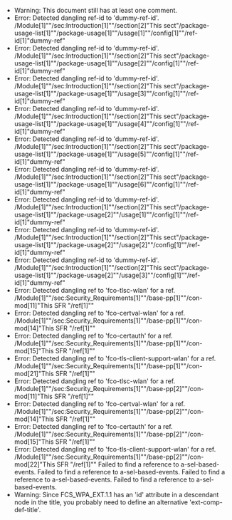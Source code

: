 * Warning: This document still has at least one comment.
* Error: Detected dangling ref-id to 'dummy-ref-id'.
	  /Module[1]""/sec:Introduction[1]""/section[2]"This sect"/package-usage-list[1]""/package-usage[1]""/usage[1]""/config[1]""/ref-id[1]"dummy-ref"
* Error: Detected dangling ref-id to 'dummy-ref-id'.
	  /Module[1]""/sec:Introduction[1]""/section[2]"This sect"/package-usage-list[1]""/package-usage[1]""/usage[2]""/config[1]""/ref-id[1]"dummy-ref"
* Error: Detected dangling ref-id to 'dummy-ref-id'.
	  /Module[1]""/sec:Introduction[1]""/section[2]"This sect"/package-usage-list[1]""/package-usage[1]""/usage[3]""/config[1]""/ref-id[1]"dummy-ref"
* Error: Detected dangling ref-id to 'dummy-ref-id'.
	  /Module[1]""/sec:Introduction[1]""/section[2]"This sect"/package-usage-list[1]""/package-usage[1]""/usage[4]""/config[1]""/ref-id[1]"dummy-ref"
* Error: Detected dangling ref-id to 'dummy-ref-id'.
	  /Module[1]""/sec:Introduction[1]""/section[2]"This sect"/package-usage-list[1]""/package-usage[1]""/usage[5]""/config[1]""/ref-id[1]"dummy-ref"
* Error: Detected dangling ref-id to 'dummy-ref-id'.
	  /Module[1]""/sec:Introduction[1]""/section[2]"This sect"/package-usage-list[1]""/package-usage[1]""/usage[6]""/config[1]""/ref-id[1]"dummy-ref"
* Error: Detected dangling ref-id to 'dummy-ref-id'.
	  /Module[1]""/sec:Introduction[1]""/section[2]"This sect"/package-usage-list[1]""/package-usage[2]""/usage[1]""/config[1]""/ref-id[1]"dummy-ref"
* Error: Detected dangling ref-id to 'dummy-ref-id'.
	  /Module[1]""/sec:Introduction[1]""/section[2]"This sect"/package-usage-list[1]""/package-usage[2]""/usage[2]""/config[1]""/ref-id[1]"dummy-ref"
* Error: Detected dangling ref-id to 'dummy-ref-id'.
	  /Module[1]""/sec:Introduction[1]""/section[2]"This sect"/package-usage-list[1]""/package-usage[2]""/usage[3]""/config[1]""/ref-id[1]"dummy-ref"
* Error: Detected dangling ref to 'fco-tlsc-wlan'
        for a ref.
	/Module[1]""/sec:Security_Requirements[1]""/base-pp[1]""/con-mod[11]"This SFR "/ref[1]""
* Error: Detected dangling ref to 'fco-certval-wlan'
        for a ref.
	/Module[1]""/sec:Security_Requirements[1]""/base-pp[1]""/con-mod[14]"This SFR "/ref[1]""
* Error: Detected dangling ref to 'fco-certauth'
        for a ref.
	/Module[1]""/sec:Security_Requirements[1]""/base-pp[1]""/con-mod[15]"This SFR "/ref[1]""
* Error: Detected dangling ref to 'fco-tls-client-support-wlan'
        for a ref.
	/Module[1]""/sec:Security_Requirements[1]""/base-pp[1]""/con-mod[21]"This SFR "/ref[1]""
* Error: Detected dangling ref to 'fco-tlsc-wlan'
        for a ref.
	/Module[1]""/sec:Security_Requirements[1]""/base-pp[2]""/con-mod[11]"This SFR "/ref[1]""
* Error: Detected dangling ref to 'fco-certval-wlan'
        for a ref.
	/Module[1]""/sec:Security_Requirements[1]""/base-pp[2]""/con-mod[14]"This SFR "/ref[1]""
* Error: Detected dangling ref to 'fco-certauth'
        for a ref.
	/Module[1]""/sec:Security_Requirements[1]""/base-pp[2]""/con-mod[15]"This SFR "/ref[1]""
* Error: Detected dangling ref to 'fco-tls-client-support-wlan'
        for a ref.
	/Module[1]""/sec:Security_Requirements[1]""/base-pp[2]""/con-mod[22]"This SFR "/ref[1]""
 Failed to find a reference to a-sel-based-events.
 Failed to find a reference to a-sel-based-events.
 Failed to find a reference to a-sel-based-events.
 Failed to find a reference to a-sel-based-events.
* Warning: Since FCS_WPA_EXT.1.1 has an 'id' attribute in a descendant node in the title, you probably need to define an alternative 'ext-comp-def-title'.
                       
